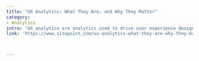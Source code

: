 ```yaml
---
title: "UX Analytics: What They Are, and Why They Matter"
category: 
- Analytics
intro: 'UX analytics are analytics used to drive user experience design. But what exactly do we mean by “analytics”?'
link: 'https://www.sitepoint.com/ux-analytics-what-they-are-why-they-matter/'



---
```






